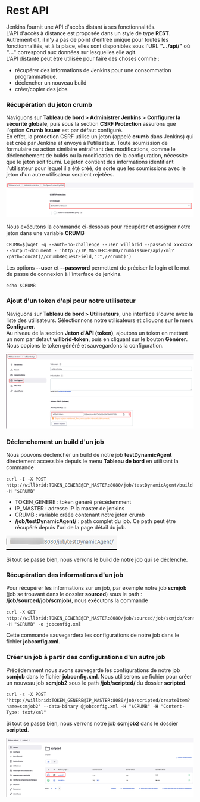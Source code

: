 # Rest API

Jenkins fournit une API d'accès distant à ses fonctionnalités.
<br>
L'API d'accès à distance est proposée dans un style de type **REST**. Autrement dit, il n'y a pas de point d'entrée unique pour toutes les fonctionnalités, et à la place, elles sont disponibles sous l'URL **".../api/"** où **"..."** correspond aux données sur lesquelles elle agit.
<br>
L'API distante peut être utilisée pour faire des choses comme :
- récupérer des informations de Jenkins pour une consommation programmatique.
- déclencher un nouveau build
- créer/copier des jobs

### Récupération du jeton crumb

Naviguons sur **Tableau de bord > Administrer Jenkins > Configurer la sécurité globale**, puis sous la section **CSRF Protection** assurons que l'option **Crumb Issuer** est par défaut configuré.
<br>
En effet, la protection CSRF utilise un jeton (appelé **crumb** dans Jenkins) qui est créé par Jenkins et envoyé à l'utilisateur. Toute soumission de formulaire ou action similaire entraînant des modifications, comme le déclenchement de builds ou la modification de la configuration, nécessite que le jeton soit fourni. Le jeton contient des informations identifiant l'utilisateur pour lequel il a été créé, de sorte que les soumissions avec le jeton d'un autre utilisateur seraient rejetées.

![jenkins_job80.png](../../images/jenkins_job80.png)

Nous exécutons la commande ci-dessous pour récupérer et assigner notre jeton dans une variable **CRUMB**

```
CRUMB=$(wget -q --auth-no-challenge --user willbrid --password xxxxxxx --output-document - 'http://IP_MASTER:8080/crumbIssuer/api/xml?xpath=concat(//crumbRequestField,":",//crumb)')
```

Les options **--user** et **--password** permettent de préciser le login et le mot de passe de connexion à l'interface de jenkins.

```
echo $CRUMB
```

### Ajout d'un token d'api pour notre utilisateur 

Naviguons sur **Tableau de bord > Utilisateurs**, une interface s'ouvre avec la liste des utilisateurs. Sélectionnons notre utilisateurs et cliquons sur le menu **Configurer**. 
<br>
Au niveau de la section **Jeton d'API (token)**, ajoutons un token en mettant un nom par defaut **willbrid-token**, puis en cliquant sur le bouton **Générer**. Nous copions le token généré et sauvegardons la configuration.

![jenkins_job81.png](../../images/jenkins_job81.png)

### Déclenchement un build d'un job

Nous pouvons déclencher un build de notre job **testDynamicAgent** directement accessible depuis le menu **Tableau de bord** en utilisant la commande

```
curl -I -X POST http://willbrid:TOKEN_GENERE@IP_MASTER:8080/job/testDynamicAgent/build -H "$CRUMB"
```

- TOKEN_GENERE : token généré précédemment
- IP_MASTER : adresse IP la master de jenkins
- CRUMB : variable créée contenant notre jeton crumb
- **/job/testDynamicAgent/** : path complet du job. Ce path peut être récupéré depuis l'url de la page détail du job.

![jenkins_job82.png](../../images/jenkins_job82.png)

Si tout se passe bien, nous verrons le build de notre job qui se déclenche.

### Récupération des informations d'un job

Pour récupérer les informations sur un job, par exemple notre job **scmjob** (job se trouvant dans le dossier **sourced**) sous le path : **/job/sourced/job/scmjob/**, nous exécutons la commande

```
curl -X GET http://willbrid:TOKEN_GENERE@IP_MASTER:8080/job/sourced/job/scmjob/config.xml -H "$CRUMB" -o jobconfig.xml
```

Cette commande sauvegardera les configurations de notre job dans le fichier **jobconfig.xml**.

### Créer un job à partir des configurations d'un autre job

Précédemment nous avons sauvegardé les configurations de notre job **scmjob** dans le fichier **jobconfig.xml**. Nous utiliserons ce fichier pour créer un nouveau job **scmjob2** sous le path **/job/scripted/** du dossier **scripted**.

```
curl -s -X POST 'http://willbrid:TOKEN_GENERE@IP_MASTER:8080/job/scripted/createItem?name=scmjob2' --data-binary @jobconfig.xml -H "$CRUMB" -H "Content-Type: text/xml"
```

Si tout se passe bien, nous verrons notre job **scmjob2** dans le dossier **scripted**.

![jenkins_job83.png](../../images/jenkins_job83.png)